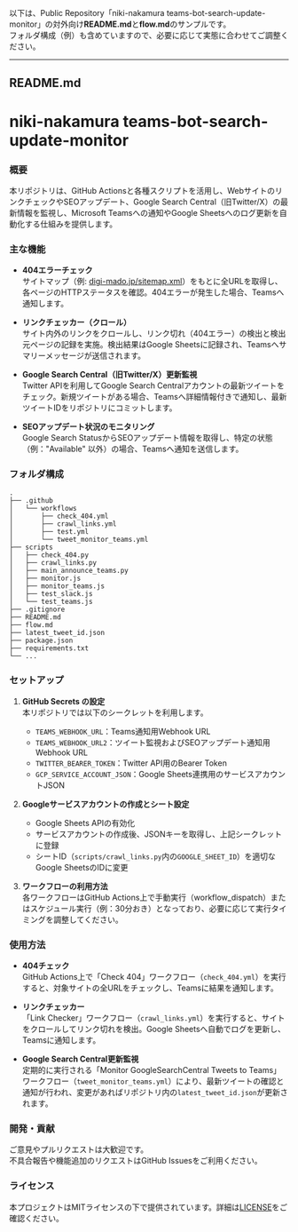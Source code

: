 以下は、Public Repository「niki-nakamura teams-bot-search-update-monitor」の対外向け**README.md**と**flow.md**のサンプルです。  
フォルダ構成（例）も含めていますので、必要に応じて実態に合わせてご調整ください。

---

## README.md

# niki-nakamura teams-bot-search-update-monitor

### 概要
本リポジトリは、GitHub Actionsと各種スクリプトを活用し、WebサイトのリンクチェックやSEOアップデート、Google Search Central（旧Twitter/X）の最新情報を監視し、Microsoft Teamsへの通知やGoogle Sheetsへのログ更新を自動化する仕組みを提供します。

### 主な機能
- **404エラーチェック**  
  サイトマップ（例: [digi-mado.jp/sitemap.xml](https://digi-mado.jp/sitemap.xml)）をもとに全URLを取得し、各ページのHTTPステータスを確認。404エラーが発生した場合、Teamsへ通知します。

- **リンクチェッカー（クロール）**  
  サイト内外のリンクをクロールし、リンク切れ（404エラー）の検出と検出元ページの記録を実施。検出結果はGoogle Sheetsに記録され、Teamsへサマリーメッセージが送信されます。

- **Google Search Central（旧Twitter/X）更新監視**  
  Twitter APIを利用してGoogle Search Centralアカウントの最新ツイートをチェック。新規ツイートがある場合、Teamsへ詳細情報付きで通知し、最新ツイートIDをリポジトリにコミットします。

- **SEOアップデート状況のモニタリング**  
  Google Search StatusからSEOアップデート情報を取得し、特定の状態（例："Available" 以外）の場合、Teamsへ通知を送信します。

### フォルダ構成

```
.
├── .github
│   └── workflows
│       ├── check_404.yml
│       ├── crawl_links.yml
│       ├── test.yml
│       └── tweet_monitor_teams.yml
├── scripts
│   ├── check_404.py
│   ├── crawl_links.py
│   ├── main_announce_teams.py
│   ├── monitor.js
│   ├── monitor_teams.js
│   ├── test_slack.js
│   └── test_teams.js
├── .gitignore
├── README.md
├── flow.md
├── latest_tweet_id.json
├── package.json
├── requirements.txt
└── ...
```

### セットアップ
1. **GitHub Secrets の設定**  
   本リポジトリでは以下のシークレットを利用します。
   - `TEAMS_WEBHOOK_URL`：Teams通知用Webhook URL  
   - `TEAMS_WEBHOOK_URL2`：ツイート監視およびSEOアップデート通知用Webhook URL  
   - `TWITTER_BEARER_TOKEN`：Twitter API用のBearer Token  
   - `GCP_SERVICE_ACCOUNT_JSON`：Google Sheets連携用のサービスアカウントJSON

2. **Googleサービスアカウントの作成とシート設定**  
   - Google Sheets APIの有効化  
   - サービスアカウントの作成後、JSONキーを取得し、上記シークレットに登録  
   - シートID（`scripts/crawl_links.py`内の`GOOGLE_SHEET_ID`）を適切なGoogle SheetsのIDに変更

3. **ワークフローの利用方法**  
   各ワークフローはGitHub Actions上で手動実行（workflow_dispatch）またはスケジュール実行（例：30分おき）となっており、必要に応じて実行タイミングを調整してください。

### 使用方法
- **404チェック**  
  GitHub Actions上で「Check 404」ワークフロー（`check_404.yml`）を実行すると、対象サイトの全URLをチェックし、Teamsに結果を通知します。

- **リンクチェッカー**  
  「Link Checker」ワークフロー（`crawl_links.yml`）を実行すると、サイトをクロールしてリンク切れを検出。Google Sheetsへ自動でログを更新し、Teamsに通知します。

- **Google Search Central更新監視**  
  定期的に実行される「Monitor GoogleSearchCentral Tweets to Teams」ワークフロー（`tweet_monitor_teams.yml`）により、最新ツイートの確認と通知が行われ、変更があればリポジトリ内の`latest_tweet_id.json`が更新されます。

### 開発・貢献
ご意見やプルリクエストは大歓迎です。  
不具合報告や機能追加のリクエストはGitHub Issuesをご利用ください。

### ライセンス
本プロジェクトはMITライセンスの下で提供されています。詳細は[LICENSE](LICENSE)をご確認ください。
